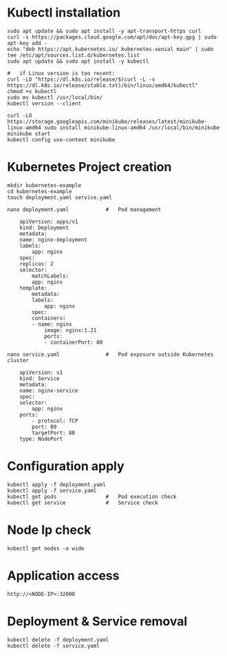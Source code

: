 
#   Kubectl installation

    sudo apt update && sudo apt install -y apt-transport-https curl
    curl -s https://packages.cloud.google.com/apt/doc/apt-key.gpg | sudo apt-key add -
    echo "deb https://apt.kubernetes.io/ kubernetes-xenial main" | sudo tee /etc/apt/sources.list.d/kubernetes.list
    sudo apt update && sudo apt install -y kubectl

    #   if Linux version is too recent:
    curl -LO "https://dl.k8s.io/release/$(curl -L -s https://dl.k8s.io/release/stable.txt)/bin/linux/amd64/kubectl"
    chmod +x kubectl
    sudo mv kubectl /usr/local/bin/
    kubectl version --client

    curl -LO https://storage.googleapis.com/minikube/releases/latest/minikube-linux-amd64 sudo install minikube-linux-amd64 /usr/local/bin/minikube
    minikube start
    kubectl config use-context minikube


#   Kubernetes Project creation

    mkdir kubernetes-example
    cd kubernetes-example
    touch deployment.yaml service.yaml

    nano deployment.yaml            #   Pod management

        apiVersion: apps/v1
        kind: Deployment
        metadata:
        name: nginx-deployment
        labels:
            app: nginx
        spec:
        replicas: 2
        selector:
            matchLabels:
            app: nginx
        template:
            metadata:
            labels:
                app: nginx
            spec:
            containers:
            - name: nginx
                image: nginx:1.21
                ports:
                - containerPort: 80

    nano service.yaml               #   Pod exposure outside Kubernetes cluster

        apiVersion: v1
        kind: Service
        metadata:
        name: nginx-service
        spec:
        selector:
            app: nginx
        ports:
            - protocol: TCP
            port: 80
            targetPort: 80
        type: NodePort

#   Configuration apply

    kubectl apply -f deployment.yaml
    kubectl apply -f service.yaml
    kubectl get pods                #   Pod execution check
    kubectl get service             #   Service check

#   Node Ip check

    kubectl get nodes -o wide

#   Application access

    http://<NODE-IP>:32000

#   Deployment & Service removal

    kubectl delete -f deployment.yaml
    kubectl delete -f service.yaml

